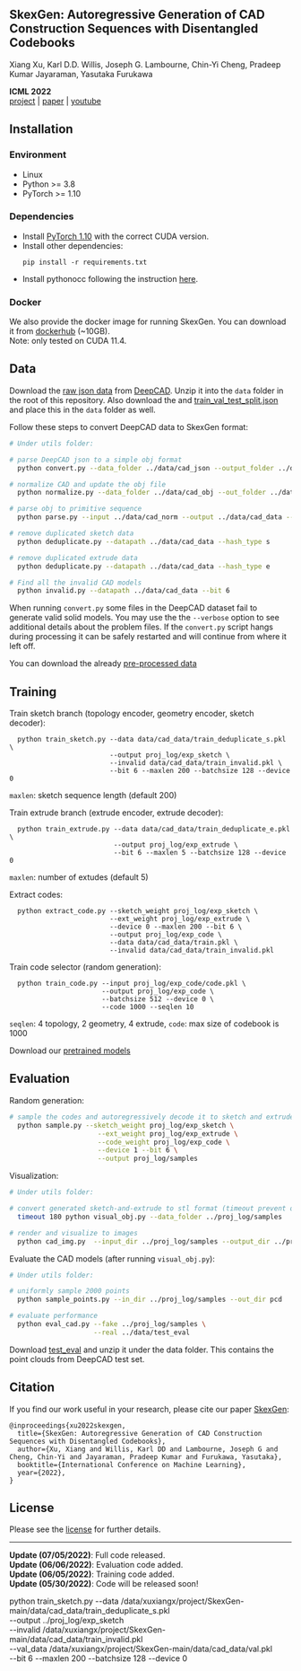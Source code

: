 ## SkexGen: Autoregressive Generation of CAD Construction Sequences with Disentangled Codebooks

Xiang Xu, Karl D.D. Willis, Joseph G. Lambourne, Chin-Yi Cheng, Pradeep Kumar Jayaraman, Yasutaka Furukawa

**ICML 2022**  
[project](https://samxuxiang.github.io/skexgen/index.html) | [paper](https://arxiv.org/abs/2207.04632) | [youtube](https://www.youtube.com/watch?v=j5LB7yMwNVE) 


## Installation

### Environment
* Linux
* Python >= 3.8
* PyTorch >= 1.10

### Dependencies
* Install [PyTorch 1.10](https://pytorch.org/get-started/previous-versions/) with the correct CUDA version.
* Install other dependencies:
    ```
    pip install -r requirements.txt
    ```
* Install pythonocc following the instruction [here](https://github.com/tpaviot/pythonocc-core).

### Docker
We also provide the docker image for running SkexGen. You can download it from [dockerhub](https://hub.docker.com/r/samxuxiang/skexgen) (~10GB). \
Note: only tested on CUDA 11.4. 

 
## Data

Download the [raw json data](https://drive.google.com/drive/folders/1mSJBZjKC-Z5I7pLPTgb4b5ZP-Y6itvGG)  from [DeepCAD](https://github.com/ChrisWu1997/DeepCAD). Unzip it into the `data` folder in the root of this repository.   Also download the and [train_val_test_split.json](https://drive.google.com/drive/folders/1mSJBZjKC-Z5I7pLPTgb4b5ZP-Y6itvGG) and place this in the `data` folder as well.

Follow these steps to convert DeepCAD data to SkexGen format:
```bash
# Under utils folder:

# parse DeepCAD json to a simple obj format 
  python convert.py --data_folder ../data/cad_json --output_folder ../data/cad_obj

# normalize CAD and update the obj file
  python normalize.py --data_folder ../data/cad_obj --out_folder ../data/cad_norm

# parse obj to primitive sequence 
  python parse.py --input ../data/cad_norm --output ../data/cad_data --bit 6

# remove duplicated sketch data
  python deduplicate.py --datapath ../data/cad_data --hash_type s

# remove duplicated extrude data
  python deduplicate.py --datapath ../data/cad_data --hash_type e

# Find all the invalid CAD models
  python invalid.py --datapath ../data/cad_data --bit 6
```

When running `convert.py` some files in the DeepCAD dataset fail to generate valid solid models.  You may use the the `--verbose` option to see additional details about the problem files.   If the `convert.py` script hangs during processing it can be safely restarted and will continue from where it left off.

You can download the already [pre-processed data](https://drive.google.com/file/d/1so_CCGLIhqGEDQxMoiR--A4CQk4MjuOp/view?usp=sharing)



## Training

Train sketch branch (topology encoder, geometry encoder, sketch decoder):
  ```
    python train_sketch.py --data data/cad_data/train_deduplicate_s.pkl \
                           --output proj_log/exp_sketch \
                           --invalid data/cad_data/train_invalid.pkl \
                           --bit 6 --maxlen 200 --batchsize 128 --device 0
  ```
  `maxlen`: sketch sequence length (default 200)

Train extrude branch (extrude encoder, extrude decoder):
  ```
    python train_extrude.py --data data/cad_data/train_deduplicate_e.pkl \
                            --output proj_log/exp_extrude \
                            --bit 6 --maxlen 5 --batchsize 128 --device 0
  ```
  `maxlen`: number of extudes (default 5)


Extract codes:
  ```
    python extract_code.py --sketch_weight proj_log/exp_sketch \
                           --ext_weight proj_log/exp_extrude \
                           --device 0 --maxlen 200 --bit 6 \
                           --output proj_log/exp_code \
                           --data data/cad_data/train.pkl \
                           --invalid data/cad_data/train_invalid.pkl 
  ```

Train code selector (random generation): 
  ```
    python train_code.py --input proj_log/exp_code/code.pkl \
                         --output proj_log/exp_code \
                         --batchsize 512 --device 0 \
                         --code 1000 --seqlen 10
  ```
  `seqlen`: 4 topology, 2 geometry, 4 extrude, 
  `code`: max size of codebook is 1000

Download our [pretrained models](https://drive.google.com/file/d/1K4zxfoL7W9Q--d8wVv4spCf4ARVNKxqK/view?usp=sharing)


## Evaluation
Random generation: 
```bash
# sample the codes and autoregressively decode it to sketch and extrude
  python sample.py --sketch_weight proj_log/exp_sketch \
                      --ext_weight proj_log/exp_extrude \
                      --code_weight proj_log/exp_code \
                      --device 1 --bit 6 \
                      --output proj_log/samples 
```

Visualization: 
```bash
# Under utils folder:

# convert generated sketch-and-extrude to stl format (timeout prevent occ hanging)
  timeout 180 python visual_obj.py --data_folder ../proj_log/samples 

# render and visualize to images 
  python cad_img.py  --input_dir ../proj_log/samples --output_dir ../proj_log/samples_visual
```
                

Evaluate the CAD models (after running `visual_obj.py`):
```bash
# Under utils folder:

# uniformly sample 2000 points 
  python sample_points.py --in_dir ../proj_log/samples --out_dir pcd

# evaluate performance 
  python eval_cad.py --fake ../proj_log/samples \
                     --real ../data/test_eval
```
Download [test_eval](https://drive.google.com/file/d/1R_Tzourk3XDIDUsnTn_UJVq3uVWe5s38/view?usp=sharing) and unzip it under the data folder. This contains the point clouds from DeepCAD test set. 

## Citation
If you find our work useful in your research, please cite our paper [SkexGen](https://samxuxiang.github.io/skexgen):
```
@inproceedings{xu2022skexgen,
  title={SkexGen: Autoregressive Generation of CAD Construction Sequences with Disentangled Codebooks},
  author={Xu, Xiang and Willis, Karl DD and Lambourne, Joseph G and Cheng, Chin-Yi and Jayaraman, Pradeep Kumar and Furukawa, Yasutaka},
  booktitle={International Conference on Machine Learning},
  year={2022},
}
```




## License
Please see the [license](LICENSE) for further details.

---
**Update (07/05/2022)**: Full code released.\
**Update (06/06/2022)**: Evaluation code added.\
**Update (06/05/2022)**: Training code added.\
**Update (05/30/2022)**: Code will be released soon!






python train_sketch.py --data /data/xuxiangx/project/SkexGen-main/data/cad_data/train_deduplicate_s.pkl \
                           --output ../proj_log/exp_sketch \
                           --invalid /data/xuxiangx/project/SkexGen-main/data/cad_data/train_invalid.pkl \
                           --val_data /data/xuxiangx/project/SkexGen-main/data/cad_data/val.pkl \
                           --bit 6 --maxlen 200 --batchsize 128 --device 0